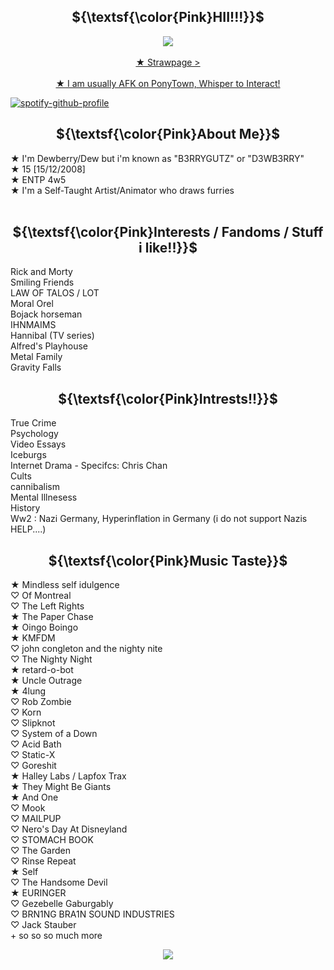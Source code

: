 <h2 align="center">${\textsf{\color{Pink}HII!!!}}$</h2>
<p align="center">
  <img src="https://gifcity.carrd.co/assets/images/gallery46/d67e5561.gif?v=52814815" ><br/><br/>
  <a href="https://b3rrygutz.straw.page/"> ★ Strawpage ><br/><br/>
<b>★</b> I am usually AFK on PonyTown, Whisper to Interact! <br/>

[![spotify-github-profile](https://spotify-github-profile.kittinanx.com/api/view?uid=98mwp7hu4hfbxqk54y8fwlm4a&cover_image=true&theme=natemoo-re&show_offline=true&background_color=121212&interchange=true&bar_color=53b14f&bar_color_cover=false)](https://spotify-github-profile.kittinanx.com/api/view?uid=98mwp7hu4hfbxqk54y8fwlm4a&redirect=true) <p align="center">


<h2 align="center">${\textsf{\color{Pink}About Me}}$</h2>
<b>★</b> I'm Dewberry/Dew but i'm known as "B3RRYGUTZ" or "D3WB3RRY"<br/>
<b>★</b> 15 [15/12/2008]<br/>
<b>★</b> ENTP 4w5<br/>
<b>★</b> I'm a Self-Taught Artist/Animator who draws furries<br/><br/>

<h2 align="center">${\textsf{\color{Pink}Interests / Fandoms / Stuff i like!!}}$</h2>
Rick and Morty <br/>
Smiling Friends <br/>
LAW OF TALOS / LOT <br/>
Moral Orel <br/>
Bojack horseman <br/>
IHNMAIMS <br/>
Hannibal (TV series) <br/>
Alfred's Playhouse <br/>
Metal Family <br/>
Gravity Falls <br/>

<h2 align="center">${\textsf{\color{Pink}Intrests!!}}$</h2>
True Crime <br/>
Psychology <br/>
Video Essays <br/>
Iceburgs <br/>
Internet Drama - Specifcs: Chris Chan <br/>
Cults <br/>
cannibalism <br/>
Mental Illnesess <br/>
History <br/>
Ww2 : Nazi Germany, Hyperinflation in Germany (i do not support Nazis HELP....)  <br/>

<h2 align="center">${\textsf{\color{Pink}Music Taste}}$</h2>
 ★ Mindless self idulgence <br/>
 ♡ Of Montreal <br/>
 ♡ The Left Rights <br/>
 ★ The Paper Chase <br/>
 ★ Oingo Boingo <br/>
 ★ KMFDM <br/>
 ♡ john congleton and the nighty nite <br/>
 ♡ The Nighty Night <br/>
 ★ retard-o-bot <br/>
 ★ Uncle Outrage <br/>
 ★ 4lung <br/>
 ♡ Rob Zombie <br/>
 ♡ Korn <br/>
 ♡ Slipknot <br/>
 ♡ System of a Down <br/>
 ♡ Acid Bath <br/>
 ♡ Static-X <br/>
 ♡ Goreshit <br/>
 ★ Halley Labs / Lapfox Trax <br/>
 ★ They Might Be Giants <br/>
 ★ And One <br/>
 ♡ Mook <br/>
 ♡ MAILPUP <br/>
 ♡ Nero's Day At Disneyland <br/>
 ♡ STOMACH BOOK <br/>
 ♡ The Garden <br/>
 ♡ Rinse Repeat <br/>
 ★ Self <br/>
 ♡ The Handsome Devil <br/>
 ★ EURINGER <br/>
 ♡ Gezebelle Gaburgably <br/>
 ♡ BRN1NG BRA1N SOUND INDUSTRIES <br/>
 ♡ Jack Stauber <br/>
 + so so so much more <br/>





  <p align="center">
  <img src="https://gifcity.carrd.co/assets/images/gallery46/d67e5561.gif?v=52814815" ><br/><br/>
